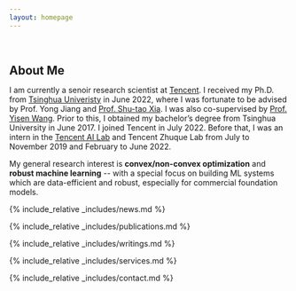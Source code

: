 ```yaml
---
layout: homepage
---
```


<h1 id="about-me"></h1>

<h2 style="margin: 60px 0px 10px;">About Me</h2>

I am currently a senoir research scientist at [Tencent](https://www.tencent.com/). I received my Ph.D. from [Tsinghua Univeristy](https://www.tsinghua.edu.cn/en/) in June 2022, where I was fortunate to be advised by Prof. Yong Jiang and [Prof. Shu-tao Xia](https://scholar.google.com/citations?user=koAXTXgAAAAJ&hl=zh-CN&oi=ao). I was also co-supervised by [Prof. Yisen Wang](https://scholar.google.com/citations?user=uMWPDboAAAAJ&hl=zh-CN&oi=ao). Prior to this, I obtained my bachelor’s degree from Tsinghua University in June 2017. I joined Tencent in July 2022. Before that, I was an intern in the [Tencent AI Lab](https://ai.tencent.com/ailab/zh/index) and Tencent Zhuque Lab from July to November 2019 and February to June 2022. 

My general research interest is **convex/non-convex optimization** and **robust machine learning** -- with a special focus on building ML systems which are data-efficient and robust, especially for commercial foundation models. 

{% include_relative _includes/news.md %}

{% include_relative _includes/publications.md %}

{% include_relative _includes/writings.md %}

{% include_relative _includes/services.md %}

{% include_relative _includes/contact.md %}
